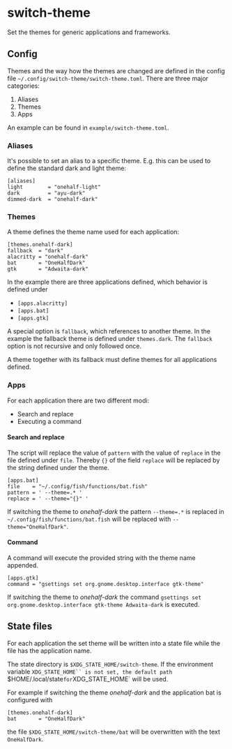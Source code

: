 # switch-theme

Set the themes for generic applications and frameworks.


## Config

Themes and the way how the themes are changed are defined in the config file
`~/.config/switch-theme/switch-theme.toml`.
There are three major categories:
1. Aliases
2. Themes
3. Apps

An example can be found in `example/switch-theme.toml`.


### Aliases

It's possible to set an alias to a specific theme. E.g. this can be used to
define the standard dark and light theme:

```
[aliases]
light        = "onehalf-light"
dark         = "ayu-dark"
dimmed-dark  = "onehalf-dark"
```

### Themes

A theme defines the theme name used for each application:

```
[themes.onehalf-dark]
fallback  = "dark"
alacritty = "onehalf-dark"
bat       = "OneHalfDark"
gtk       = "Adwaita-dark"
```

In the example there are three applications defined, which behavior is defined
under
* `[apps.alacritty]`
* `[apps.bat]`
* `[apps.gtk]`

A special option is `fallback`, which references to another theme. In the
example the fallback theme is defined under `themes.dark`. The `fallback` option
is not recursive and only followed once.

A theme together with its fallback must define themes for all applications
defined.


### Apps

For each application there are two different modi:
* Search and replace
* Executing a command

#### Search and replace

The script will replace the value of `pattern` with the value of `replace` in
the file defined under `file`. Thereby `{}` of the field `replace` will be
replaced by the string defined under the theme.

```
[apps.bat]
file    = "~/.config/fish/functions/bat.fish"
pattern = ' --theme=.* '
replace = ' --theme="{}" '
```

If switching the theme to *onehalf-dark* the pattern ` --theme=.* ` is replaced
in `~/.config/fish/functions/bat.fish` will be replaced with
`--theme="OneHalfDark"`.


#### Command

A command will execute the provided string with the theme name appended.

```
[apps.gtk]
command = "gsettings set org.gnome.desktop.interface gtk-theme"
```

If switching the theme to *onehalf-dark* the command
`gsettings set org.gnome.desktop.interface gtk-theme Adwaita-dark` is executed.


## State files

For each application the set theme will be written into a state file while the
file has the application name.

The state directory is `$XDG_STATE_HOME/switch-theme`. If the environment
variable `XDG_STATE_HOME`` is not set, the default path `$HOME/.local/state`
for `XDG_STATE_HOME` will be used.

For example if switching the theme *onehalf-dark* and the application bat is
configured with

```
[themes.onehalf-dark]
bat       = "OneHalfDark"
```

the file `$XDG_STATE_HOME/switch-theme/bat` will be overwritten with the text
`OneHalfDark`.

